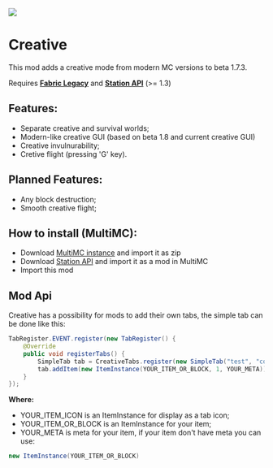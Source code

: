 [![](https://jitpack.io/v/paulevsGitch/Creative-b.1.7.3-.svg)](https://jitpack.io/#paulevsGitch/Creative-b.1.7.3-)
# Creative

This mod adds a creative mode from modern MC versions to beta 1.7.3.

Requires **[Fabric Legacy](https://github.com/calmilamsy/Cursed-Fabric-MultiMC)** and **[Station API](https://github.com/ModificationStation/StationAPI)** (>= 1.3)

## Features:
- Separate creative and survival worlds;
- Modern-like creative GUI (based on beta 1.8 and current creative GUI)
- Creative invulnurability;
- Cretive flight (pressing 'G' key).

## Planned Features:
- Any block destruction;
- Smooth creative flight;

## How to install (MultiMC):
- Download [MultiMC instance](https://github.com/calmilamsy/Cursed-Fabric-MultiMC) and import it as zip
- Download [Station API](https://github.com/ModificationStation/StationAPI/releases) and import it as a mod in MultiMC
- Import this mod

## Mod Api
Creative has a possibility for mods to add their own tabs, the simple tab can be done like this:
```java
TabRegister.EVENT.register(new TabRegister() {
	@Override
	public void registerTabs() {
		SimpleTab tab = CreativeTabs.register(new SimpleTab("test", "coolmod", YOUR_ITEM_ICON));
		tab.addItem(new ItemInstance(YOUR_ITEM_OR_BLOCK, 1, YOUR_META));
	}
});
```
**Where:**
- YOUR_ITEM_ICON is an ItemInstance for display as a tab icon;
- YOUR_ITEM_OR_BLOCK is an ItemInstance for your item;
- YOUR_META is meta for your item, if your item don't have meta you can use:

```java
new ItemInstance(YOUR_ITEM_OR_BLOCK)
```
